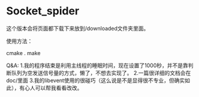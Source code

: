 # Socket_spider


这个版本会将页面都下载下来放到/downloaded文件夹里面。

使用方法：
 
  cmake .
  make
  


Q&A:
1.我的程序结束是利用主线程的睡眠时间，现在设置了1000秒，并不是靠判断队列为空发送信号量的方式，懒了，不想去实现了。
2.一篇很详细的文档会在doc/里面
3.我的libevent使用的很碰巧（这么说是不是显得很不专业，但确实如此），有心人可以帮我看看改改。
